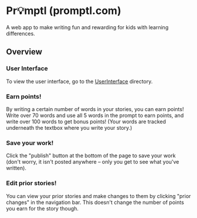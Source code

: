 # Pr💡mptl (promptl.com)
A web app to make writing fun and rewarding for kids with learning differences.

## Overview
### User Interface
To view the user interface, go to the [UserInterface](https://github.com/zcoder365/promptl/tree/main/UserInterface) directory.

### Earn points!
By writing a certain number of words in your stories, you can earn points! Write over 70 words and use all 5 words in the prompt to earn points, and write over 100 words to get bonus points! (Your words are tracked underneath the textbox where you write your story.)

### Save your work!
Click the "publish" button at the bottom of the page to save your work (don't worry, it isn't posted anywhere – only you get to see what you've written).

### Edit prior stories!
You can view your prior stories and make changes to them by clicking "prior changes" in the navigation bar. This doesn't change the number of points you earn for the story though.